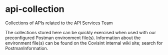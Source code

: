 # api-collection
Collections of APIs related to the API Services Team

The collections stored here can be quickly exercised when used with our preconfigured Postman environment file(s). Information about the environment file(s) can be found on the Covisint internal wiki site; search for PostmanInformation.